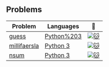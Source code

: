 ## Problems

| Problem                                                                                            | Languages                                                                                     | :link:                                                                                     |
| -------------------------------------------------------------------------------------------------- | --------------------------------------------------------------------------------------------- | ------------------------------------------------------------------------------------------ |
| [guess](https://github.com/SimonThalvorsen/kattis/tree/master/src/guess/Python%203) | [Python%203](https://github.com/SimonThalvorsen/kattis/tree/master/src/guess/Python%203) | [![:cat:](https://open.kattis.com/favicon)](https://open.kattis.com/problems/guess) |
| [millifaersla](https://github.com/SimonThalvorsen/kattis/tree/master/src/millifaersla/Python%203/) | [Python 3](https://github.com/SimonThalvorsen/kattis/tree/master/src/millifaersla/Python%203) | [![:cat:](https://open.kattis.com/favicon)](https://open.kattis.com/problems/millifaersla) |
| [nsum](https://github.com/SimonThalvorsen/kattis/tree/master/src/nsum/Python%203/)                 | [Python 3](https://github.com/SimonThalvorsen/kattis/tree/master/src/nsum/Python%203)         | [![:cat:](https://open.kattis.com/favicon)](https://open.kattis.com/problems/nsum)         |
